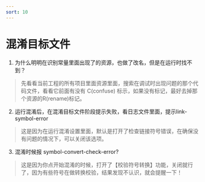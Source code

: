 ```yaml
---
sort: 10
---
```


# 混淆目标文件

1.  为什么明明在识别常量里面出现了的资源，也做了改名，但是在运行时找不到？
> 先看看当前工程的所有项目里面资源里面，搜索在调试时出现问题的那个代码文件，看看它前面有没有 C(confuse) 标示，如果没有标记，最好去掉那个资源的R(rename)标记。
>

2. 运行混淆后，在混淆目标文件阶段提示失败，看日志文件里面，提示link-symbol-error 
> 这是因为在运行混淆设置里面，默认是打开了检查链接符号错误，在确保没有问题的情况下，可以关闭该选项。
>

3. 混淆时候报 symbol-convert-check-error?
> 这是因为你点开始混淆的时候，打开了【校验符号转换】功能，关闭就行了，因为有些符号在做转换校验，结果发现不认识，就会提醒一下！